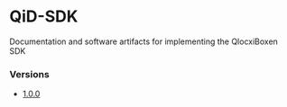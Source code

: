 # QiD-SDK
Documentation and software artifacts for implementing the QlocxiBoxen SDK

### Versions
- [1.0.0](v1.0.0)